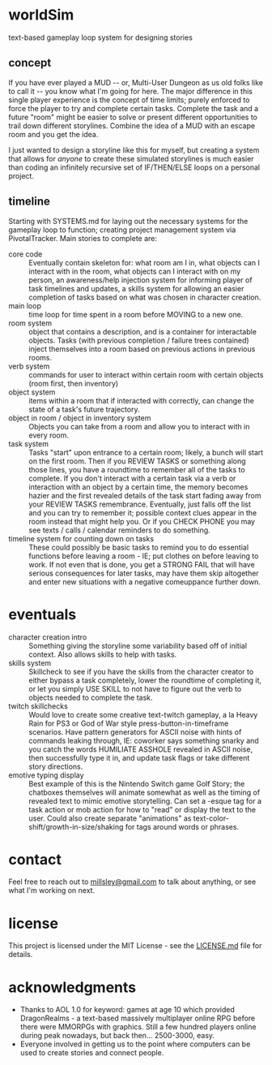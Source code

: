 # worldSim
text-based gameplay loop system for designing stories


## concept
If you have ever played a MUD -- or, Multi-User Dungeon as us old folks like to call it -- you know what I'm going for here. The major difference in this single player experience is the concept of time limits; purely enforced to force the player to try and complete certain tasks. Complete the task and a future "room" might be easier to solve or present different opportunities to trail down different storylines. Combine the idea of a MUD with an escape room and you get the idea.

I just wanted to design a storyline like this for myself, but creating a system that allows for *anyone* to create these simulated storylines is much easier than coding an infinitely recursive set of IF/THEN/ELSE loops on a personal project.


## timeline
Starting with SYSTEMS.md for laying out the necessary systems for the gameplay loop to function; creating project management system via PivotalTracker. Main stories to complete are:

<dl>
  <dt>core code</dt>
  <dd>
    Eventually contain skeleton for: what room am I in, what objects can I interact with in the room, what objects can I interact with on my person, an awareness/help injection system for informing player of task timelines and updates, a skills system for allowing an easier completion of tasks based on what was chosen in character creation.
  </dd>

  <dt>main loop</dt>
  <dd>
    time loop for time spent in a room before MOVING to a new one.
  </dd>
  
  <dt>room system</dt>
  <dd>
    object that contains a description, and is a container for interactable objects. Tasks (with previous completion / failure trees contained) inject themselves into a room based on previous actions in previous rooms.
  </dd>

  <dt>verb system</dt>
  <dd>
    commands for user to interact within certain room with certain objects (room first, then inventory)
  </dd>
  
  <dt>object system</dt>
  <dd>
    items within a room that if interacted with correctly, can change the state of a task's future trajectory.
  </dd>

  <dt>object in room / object in inventory system</dt>
  <dd>
    Objects you can take from a room and allow you to interact with in every room.
  </dd>
  
  <dt>task system</dt>
  <dd>
    Tasks "start" upon entrance to a certain room; likely, a bunch will start on the first room. Then if you REVIEW TASKS or something along those lines, you have a roundtime to remember all of the tasks to complete. If you don't interact with a certain task via a verb or interaction with an object by a certain time, the memory becomes hazier and the first revealed details of the task start fading away from your REVIEW TASKS remembrance. Eventually, just falls off the list and you can try to remember it; possible context clues appear in the room instead that might help you. Or if you CHECK PHONE you may see texts / calls / calendar reminders to do something.
  </dd>

  <dt>timeline system for counting down on tasks</dt>
  <dd>
    These could possibly be basic tasks to remind you to do essential functions before leaving a room - IE; put clothes on before leaving to work. If not even that is done, you get a STRONG FAIL that will have serious consequences for later tasks, may have them skip altogether and enter new situations with a negative comeuppance further down.
  </dd>
</dl>

# eventuals

<dl>
  <dt>character creation intro</dt>
  <dd>
    Something giving the storyline some variability based off of initial context. Also allows skills to help with tasks.
  </dd>

  <dt>skills system</dt>
  <dd>
    Skillcheck to see if you have the skills from the character creator to either bypass a task completely, lower the roundtime of completing it, or let you simply USE SKILL to not have to figure out the verb to objects needed to complete the task.
  </dd>
  
  <dt>twitch skillchecks</dt>
  <dd>
    Would love to create some creative text-twitch gameplay, a la Heavy Rain for PS3 or God of War style press-button-in-timeframe scenarios. Have pattern generators for ASCII noise with hints of commands leaking through, IE: coworker says something snarky and you catch the words HUMILIATE ASSHOLE revealed in ASCII noise, then successfully type it in, and update task flags or take different story directions.
  </dd>
  
  <dt>emotive typing display</dt>
  <dd>
    Best example of this is the Nintendo Switch game Golf Story; the chatboxes themselves will animate somewhat as well as the timing of revealed text to mimic emotive storytelling. Can set a <html>-esque tag for a task action or mob action for how to "read" or display the text to the user. Could also create separate "animations" as text-color-shift/growth-in-size/shaking for tags around words or phrases.
</dl>


# contact
Feel free to reach out to millsley@gmail.com to talk about anything, or see what I'm working on next.


# license
This project is licensed under the MIT License - see the [LICENSE.md](LICENSE.md) file for details.


# acknowledgments
* Thanks to AOL 1.0 for keyword: games at age 10 which provided DragonRealms - a text-based massively multiplayer online RPG before there were MMORPGs with graphics. Still a few hundred players online during peak nowadays, but back then... 2500-3000, easy.
* Everyone involved in getting us to the point where computers can be used to create stories and connect people.
